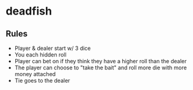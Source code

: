# deadfish

## Rules

- Player & dealer start w/ 3 dice
- You each hidden roll
- Player can bet on if they think they have a higher roll than the dealer
- The player can choose to "take the bait" and roll more die with more money attached
- Tie goes to the dealer

